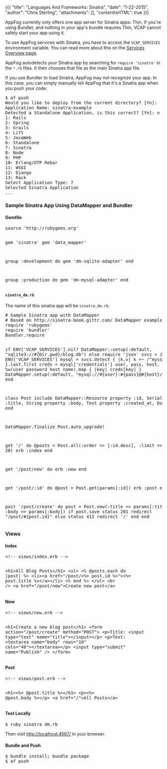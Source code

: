 {{{
  "title": "Languages And Frameworks: Sinatra",
  "date": "1-22-2015",
  "author": "Chris Sterling",
  "attachments": [],
  "contentIsHTML": true
}}}

<p>AppFog currently only offers one app server for Sinatra apps: Thin. If you're using Bundler, and nothing in your app's bundle requires Thin, VCAP cannot safely start your app using it.</p>
<p>To use AppFog services with Sinatra, you have to access the <code>VCAP_SERVICES</code> environment variable. You can read more about this on the <a href="/services/overview">Services Overview page</a>.</p>
<p>AppFog autodetects your Sinatra app by searching for <code>require 'sinatra'</code> in the <code>*.rb</code> files. It then chooses that file as the main Sinatra app file.</p>
<p>If you use Bundler to load Sinatra, AppFog may not recognize your app. In this case, you can simply manually tell AppFog that it's a Sinatra app when you push your code:</p>
<pre>$ af push
Would you like to deploy from the current directory? [Yn]:
Application Name: sinatra-example
Detected a Standalone Application, is this correct? [Yn]: n
1: Rails
2: Spring
3: Grails
4: Lift
5: JavaWeb
6: Standalone
7: Sinatra
8: Node
9: PHP
10: Erlang/OTP Rebar
11: WSGI
12: Django
13: Rack
Select Application Type: 7
Selected Sinatra Application
...
</pre>
<p><!--- You can put a comment in your app’s main file like this:</p>

<pre># require 'sinatra'   # required for framework detection in AppFog...
require 'rubygems'
require 'bundler'
Bundler.require
...
</pre>

<p>---></p>
<h3>Sample Sinatra App Using DataMapper and Bundler</h3>
<h4>Gemfile</h4>
<pre>source 'http://rubygems.org'

gem 'sinatra'
gem 'data_mapper'

group :development do
    gem 'dm-sqlite-adapter'
end

group :production do
    gem 'dm-mysql-adapter'
end
</pre>
<h4><code>sinatra_dm.rb</code></h4>
<p>The name of this sinatra app will be <code>sinatra_dm.rb</code>.</p>
<p><!--- Note the commented out require of sinatra, which is necessary for proper detection of the app’s main file. ---></p>
<p><!---    # require 'sinatra'   # required for framework detection in AppFog. ---></p>
<pre># Sample Sinatra app with DataMapper
# Based on http://sinatra-book.gittr.com/ DataMapper example
require 'rubygems'
require 'bundler'
Bundler.require

if ENV['VCAP_SERVICES'].nil?
    DataMapper::setup(:default, "sqlite3://#{Dir.pwd}/blog.db")
else
    require 'json'
    svcs = JSON.parse ENV['VCAP_SERVICES']
    mysql = svcs.detect { |k,v| k =~ /^mysql/ }.last.first
    creds = mysql['credentials']
    user, pass, host, name = %w(user password host name).map { |key| creds[key] }
    DataMapper.setup(:default, "mysql://#{user}:#{pass}@#{host}/#{name}")
end

class Post
    include DataMapper::Resource
    property :id, Serial
    property :title, String
    property :body, Text
    property :created_at, DateTime
end

DataMapper.finalize
Post.auto_upgrade!

get '/' do
    @posts = Post.all(:order =&gt; [:id.desc], :limit =&gt; 20)
    erb :index
end

get '/post/new' do
    erb :new
end

get '/post/:id' do
    @post = Post.get(params[:id])
    erb :post
end

post '/post/create' do
    post = Post.new(:title =&gt; params[:title], :body =&gt; params[:body])
    if post.save
        status 201
        redirect "/post/#{post.id}"
    else
        status 412
        redirect '/'
    end
end
</pre>
<h3>Views</h3>
<h4>Index</h4>
<pre>&lt;!-- views/index.erb --&gt;

&lt;h1&gt;All Blog Posts&lt;/h1&gt;
&lt;ul&gt;
    &lt;% @posts.each do |post| %&gt;
        &lt;li&gt;&lt;a href="/post/&lt;%= post.id %&gt;"&gt;&lt;%= post.title %&gt;&lt;/a&gt;&lt;/li&gt;
    &lt;% end %&gt;
&lt;/ul&gt;
&lt;br /&gt;
&lt;a href="/post/new"&gt;Create new post&lt;/a&gt;
</pre>
<h4>New</h4>
<pre>&lt;!-- views/new.erb --&gt;

&lt;h1&gt;Create a new blog post&lt;/h1&gt;
&lt;form action="/post/create" method="POST"&gt;
    &lt;p&gt;Title: &lt;input type="text" name="title"&gt;&lt;/input&gt;&lt;/p&gt;
    &lt;p&gt;Text: &lt;textarea name="body" rows="10" cols="40"&gt;&lt;/textarea&gt;&lt;/p&gt;
    &lt;input type="submit" name="Publish" /&gt;
&lt;/form&gt;
</pre>
<h4>Post</h4>
<pre>&lt;!-- views/post.erb --&gt;

&lt;h1&gt;&lt;%= @post.title %&gt;&lt;/h1&gt;
&lt;p&gt;&lt;%= @post.body %&gt;&lt;/p&gt;
&lt;a href="/"&gt;All Posts&lt;/a&gt;
</pre>
<h4>Test Locally</h4>
<pre>$ ruby sinatra_dm.rb
</pre>
<p>Then visit <a href="http://localhost:4567/">http://localhost:4567/</a> in your browser.</p>
<h4>Bundle and Push</h4>
<pre>$ bundle install; bundle package
$ af push
</pre>

